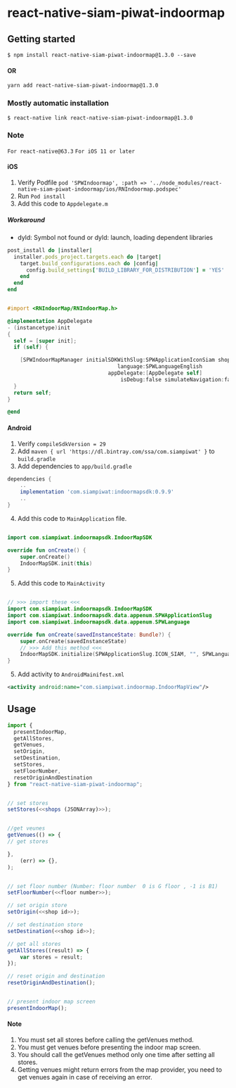 # react-native-siam-piwat-indoormap

## Getting started

`$ npm install react-native-siam-piwat-indoormap@1.3.0 --save`

#### OR

`yarn add react-native-siam-piwat-indoormap@1.3.0`

### Mostly automatic installation

`$ react-native link react-native-siam-piwat-indoormap@1.3.0`

### Note

`For react-native@63.3`
`For iOS 11 or later`

#### iOS

1. Verify Podfile `pod 'SPWIndoormap', :path => '../node_modules/react-native-siam-piwat-indoormap/ios/RNIndoormap.podspec'`
2. Run `Pod install`
3. Add this code to `Appdelegate.m`

##### Workaround

- dyld: Symbol not found or dyld: launch, loading dependent libraries

```ruby
post_install do |installer|
  installer.pods_project.targets.each do |target|
    target.build_configurations.each do |config|
      config.build_settings['BUILD_LIBRARY_FOR_DISTRIBUTION'] = 'YES'
    end
  end
end
```

```objective-c

#import <RNIndoorMap/RNIndoorMap.h>

@implementation AppDelegate
- (instancetype)init
{
  self = [super init];
  if (self) {

    [SPWIndoorMapManager initialSDKWithSlug:SPWApplicationIconSiam shops:@[]
                                   language:SPWLanguageEnglish
                                appDelegate:[AppDelegate self]
                                    isDebug:false simulateNavigation:false];
  }
  return self;
}

@end

```

#### Android

1. Verify `compileSdkVersion = 29`
2. Add `maven { url 'https://dl.bintray.com/ssa/com.siampiwat' }` to `build.gradle`
3. Add dependencies to `app/build.gradle`

```groovy
dependencies {
    ..
    implementation 'com.siampiwat:indoormapsdk:0.9.9'
    ..
}
```

4. Add this code to `MainApplication` file.

```kotlin

import com.siampiwat.indoormapsdk.IndoorMapSDK

override fun onCreate() {
	super.onCreate()
	IndoorMapSDK.init(this)
}

```

5. Add this code to `MainActivity`

```kotlin

// >>> import these <<<
import com.siampiwat.indoormapsdk.IndoorMapSDK
import com.siampiwat.indoormapsdk.data.appenum.SPWApplicationSlug
import com.siampiwat.indoormapsdk.data.appenum.SPWLanguage

override fun onCreate(savedInstanceState: Bundle?) {
	super.onCreate(savedInstanceState)
	// >>> Add this method <<<
	IndoorMapSDK.initialize(SPWApplicationSlug.ICON_SIAM, "", SPWLanguage.TH, true)
}

```

5. Add activity to `AndroidMainifest.xml`

```xml
<activity android:name="com.siampiwat.indoormap.IndoorMapView"/>
```

## Usage

```javascript
import {
  presentIndoorMap,
  getAllStores,
  getVenues,
  setOrigin,
  setDestination,
  setStores,
  setFloorNumber,
  resetOriginAndDestination
} from "react-native-siam-piwat-indoormap";


// set stores
setStores(<<shops (JSONArray)>>);


//get veunes
getVenues(() => {
// get stores

},
	(err) => {},
);


// set floor number (Number: floor number  0 is G floor , -1 is B1)
setFloorNumber(<<floor number>>);

// set origin store
setOrigin(<<shop id>>);

// set destination store
setDestination(<<shop id>>);

// get all stores
getAllStores((result) => {
	var stores = result;
});

// reset origin and destination
resetOriginAndDestination();


// present indoor map screen
presentIndoorMap();

```

#### Note

1. You must set all stores before calling the getVenues method.
2. You must get venues before presenting the indoor map screen.
3. You should call the getVenues method only one time after setting all stores.
4. Getting venues might return errors from the map provider, you need to get venues again in case of receiving an error.
